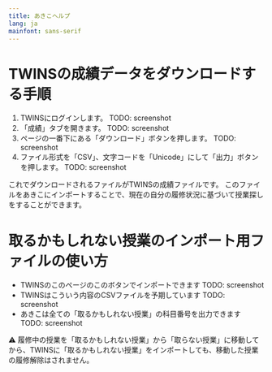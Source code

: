 ```yaml
---
title: あきこヘルプ
lang: ja
mainfont: sans-serif
---
```


# TWINSの成績データをダウンロードする手順

1. TWINSにログインします。
TODO: screenshot
2. 「成績」タブを開きます。
TODO: screenshot
3. ページの一番下にある「ダウンロード」ボタンを押します。
TODO: screenshot
4. ファイル形式を「CSV」、文字コードを「Unicode」にして「出力」ボタンを押します。
TODO: screenshot

これでダウンロードされるファイルがTWINSの成績ファイルです。
このファイルをあきこにインポートすることで、現在の自分の履修状況に基づいて授業探しをすることができます。

# 取るかもしれない授業のインポート用ファイルの使い方

- TWINSのこのページのこのボタンでインポートできます
TODO: screenshot
- TWINSはこういう内容のCSVファイルを予期しています
TODO: screenshot
- あきこは全ての「取るかもしれない授業」の科目番号を出力できます
TODO: screenshot

⚠️ 履修中の授業を「取るかもしれない授業」から「取らない授業」に移動してから、TWINSに「取るかもしれない授業」をインポートしても、移動した授業の履修解除はされません。
